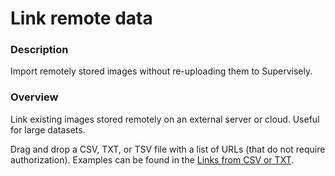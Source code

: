 # Link remote data

### Description

Import remotely stored images without re-uploading them to Supervisely.

### Overview

Link existing images stored remotely on an external server or cloud. Useful for large datasets.

Drag and drop a CSV, TXT, or TSV file with a list of URLs (that do not require authorization). Examples can be found in the <a href="https://raw.githubusercontent.com/supervisely-ecosystem/import-wizard-docs/master/converter_docs/images/csv.md" data-key="sly-open-modal" data-modal-event="open-md-modal" >Links from CSV or TXT</a>.
